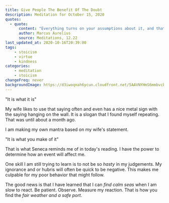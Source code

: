 ```yaml
---
title: Give People The Benefit Of The Doubt
description: Meditation for October 15, 2020
quotes: 
  - quote:
      content: "Everything turns on your assumptions about it, and that’s on you. You can pluck out the hasty judgment at will, and like steering a ship around the point, you will find calm seas, fair weather and a safe port."
      author: Marcus Aurelius
      source: Meditations, 12.22
last_updated_at: 2020-10-16T20:39:00
tags:
    - stoicism
    - virtue
    - kindness
categories:
    - meditation
    - stoicism
changeFreq: never
backgroundImage: https://d3iwoqnah6ycun.cloudfront.net/5AAVNYHmS6mmbvcboPKFfg.jpg
---
```


"It is what it is"

My wife likes to use that saying often and even has a nice metal sign with the saying hanging on the wall. It is a 
slogan  that I found myself repeating. That was until about a month ago.

I am making my own mantra based on my wife's statement.

"It is what you make of it"

That is what Seneca reminds me of in today's reading. I have the power to determine how an event will affect me.

One skill I am still trying to learn is to not be so *hasty* in my judgements. My ignorance and or hubris will often be 
quick to be negative. This makes me culpable for my poor behavior that might follow.

The good news is that I have learned that I can *find calm seas* when I am slow to react. Be patient. Observe. Measure 
my reaction. That is how you find the *fair weather and a safe port*.
